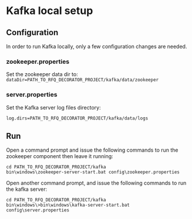 # Kafka local setup

## Configuration

In order to run Kafka locally, only a few configuration changes are
needed.

### zookeeper.properties

Set the zookeeper data dir to:
```dataDir=PATH_TO_RFQ_DECORATOR_PROJECT/kafka/data/zookeeper```

### server.properties

Set the Kafka server log files directory:

```log.dirs=PATH_TO_RFQ_DECORATOR_PROJECT/kafka/data/logs```

## Run

Open a command prompt and issue the following commands to run the zookeeper component then leave it running:

    cd PATH_TO_RFQ_DECORATOR_PROJECT/kafka
    bin\windows\zookeeper-server-start.bat config\zookeeper.properties

Open another command prompt, and issue the following commands to run the kafka server:
    
    cd PATH_TO_RFQ_DECORATOR_PROJECT/kafka
    bin\windows\>bin\windows\kafka-server-start.bat config\server.properties
    